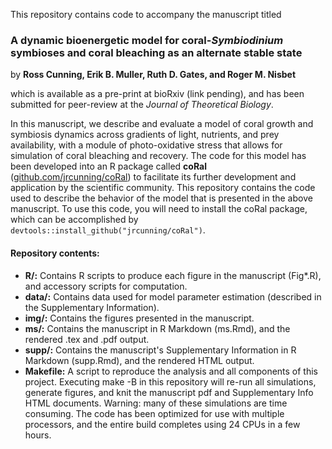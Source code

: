 This repository contains code to accompany the manuscript titled

### A dynamic bioenergetic model for coral-*Symbiodinium* symbioses and coral bleaching as an alternate stable state

by **Ross Cunning, Erik B. Muller, Ruth D. Gates, and Roger M. Nisbet**

which is available as a pre-print at bioRxiv (link pending), and has been submitted for peer-review at the *Journal of Theoretical Biology*.

In this manuscript, we describe and evaluate a model of coral growth and symbiosis dynamics across gradients of light, nutrients, and prey availability, with a module of photo-oxidative stress that allows for simulation of coral bleaching and recovery. The code for this model has been developed into an R package called **coRal** ([github.com/jrcunning/coRal](github.com/jrcunning/coRal)) to facilitate its further development and application by the scientific community. This repository contains the code used to describe the behavior of the model that is presented in the above manuscript. To use this code, you will need to install the coRal package, which can be accomplished by ```devtools::install_github("jrcunning/coRal")```.

#### Repository contents:

* **R/:** Contains R scripts to produce each figure in the manuscript (Fig*.R), and accessory scripts for computation.
* **data/:** Contains data used for model parameter estimation (described in the Supplementary Information).
* **img/:** Contains the figures presented in the manuscript.
* **ms/:** Contains the manuscript in R Markdown (ms.Rmd), and the rendered .tex and .pdf output.
* **supp/:** Contains the manuscript's Supplementary Information in R Markdown (supp.Rmd), and the rendered HTML output.
* **Makefile:** A script to reproduce the analysis and all components of this project. Executing make -B in this repository will re-run all simulations, generate figures, and knit the manuscript pdf and Supplementary Info HTML documents. Warning: many of these simulations are time consuming. The code has been optimized for use with multiple processors, and the entire build completes using 24 CPUs in a few hours.